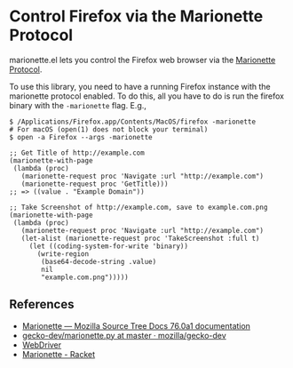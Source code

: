 # Control Firefox via the Marionette Protocol

marionette.el lets you control the Firefox web browser via the [Marionette Protocol](https://firefox-source-docs.mozilla.org/testing/marionette/Protocol.html).

To use this library, you need to have a running Firefox instance with the
marionette protocol enabled. To do this, all you have to do is run the firefox
binary with the `-marionette` flag. E.g.,

    $ /Applications/Firefox.app/Contents/MacOS/firefox -marionette
    # For macOS (open(1) does not block your terminal)
    $ open -a Firefox --args -marionette

``` emacs-lisp
;; Get Title of http://example.com
(marionette-with-page
 (lambda (proc)
   (marionette-request proc 'Navigate :url "http://example.com")
   (marionette-request proc 'GetTitle)))
;; => ((value . "Example Domain"))
```

``` emacs-lisp
;; Take Screenshot of http://example.com, save to example.com.png
(marionette-with-page
 (lambda (proc)
   (marionette-request proc 'Navigate :url "http://example.com")
   (let-alist (marionette-request proc 'TakeScreenshot :full t)
     (let ((coding-system-for-write 'binary))
       (write-region
        (base64-decode-string .value)
        nil
        "example.com.png")))))
```

## References

- [Marionette — Mozilla Source Tree Docs 76.0a1 documentation](https://firefox-source-docs.mozilla.org/testing/marionette/index.html)
- [gecko-dev/marionette.py at master · mozilla/gecko-dev](https://github.com/mozilla/gecko-dev/blob/master/testing/marionette/client/marionette_driver/marionette.py)
- [WebDriver](https://w3c.github.io/webdriver/)
- [Marionette - Racket](https://docs.racket-lang.org/marionette/index.html)
